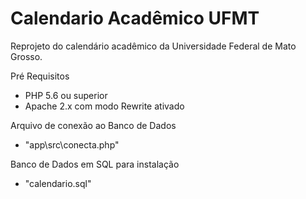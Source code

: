 # Calendario Acadêmico UFMT

Reprojeto do calendário acadêmico da Universidade Federal de Mato Grosso.

Pré Requisitos
- PHP 5.6 ou superior
- Apache 2.x com modo Rewrite ativado

Arquivo de conexão ao Banco de Dados
- "app\src\conecta.php"

Banco de Dados em SQL para instalação
- "calendario.sql"
